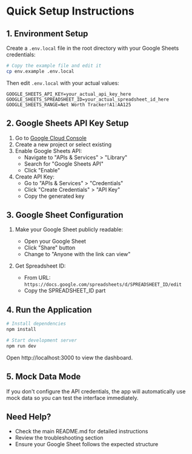 # Quick Setup Instructions

## 1. Environment Setup

Create a `.env.local` file in the root directory with your Google Sheets credentials:

```bash
# Copy the example file and edit it
cp env.example .env.local
```

Then edit `.env.local` with your actual values:

```env
GOOGLE_SHEETS_API_KEY=your_actual_api_key_here
GOOGLE_SHEETS_SPREADSHEET_ID=your_actual_spreadsheet_id_here
GOOGLE_SHEETS_RANGE=Net Worth Tracker!A1:AA125
```

## 2. Google Sheets API Key Setup

1. Go to [Google Cloud Console](https://console.cloud.google.com/)
2. Create a new project or select existing
3. Enable Google Sheets API:
   - Navigate to "APIs & Services" > "Library"
   - Search for "Google Sheets API" 
   - Click "Enable"
4. Create API Key:
   - Go to "APIs & Services" > "Credentials"
   - Click "Create Credentials" > "API Key"
   - Copy the generated key

## 3. Google Sheet Configuration

1. Make your Google Sheet publicly readable:
   - Open your Google Sheet
   - Click "Share" button
   - Change to "Anyone with the link can view"
   
2. Get Spreadsheet ID:
   - From URL: `https://docs.google.com/spreadsheets/d/SPREADSHEET_ID/edit`
   - Copy the SPREADSHEET_ID part

## 4. Run the Application

```bash
# Install dependencies
npm install

# Start development server  
npm run dev
```

Open http://localhost:3000 to view the dashboard.

## 5. Mock Data Mode

If you don't configure the API credentials, the app will automatically use mock data so you can test the interface immediately.

## Need Help?

- Check the main README.md for detailed instructions
- Review the troubleshooting section
- Ensure your Google Sheet follows the expected structure
